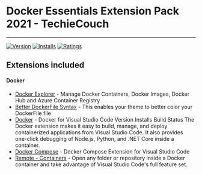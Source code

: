 # Docker Essentials Extension Pack 2021 - TechieCouch

---

[![Version](https://vsmarketplacebadge.apphb.com/version/TechieCouch.docker-essentials.svg)](https://marketplace.visualstudio.com/items?itemName=TechieCouch.docker-essentials)
[![Installs](https://vsmarketplacebadge.apphb.com/installs/TechieCouch.docker-essentials.svg)](https://marketplace.visualstudio.com/items?itemName=TechieCouch.docker-essentials)
[![Ratings](https://vsmarketplacebadge.apphb.com/downloads/TechieCouch.docker-essentials.svg)](https://marketplace.visualstudio.com/items?itemName=TechieCouch.docker-essentials)

## Extensions included

#### Docker

- [Docker Explorer](https://marketplace.visualstudio.com/items?itemName=formulahendry.docker-explorer) - Manage Docker Containers, Docker Images, Docker Hub and Azure Container Registry
- [Better DockerFile Syntax](https://marketplace.visualstudio.com/items?itemName=jeff-hykin.better-dockerfile-syntax) - This enables your theme to better color your DockerFile file
- [Docker](https://marketplace.visualstudio.com/items?itemName=ms-azuretools.vscode-docker) - Docker for Visual Studio Code Version Installs Build Status
  The Docker extension makes it easy to build, manage, and deploy containerized applications from Visual Studio Code. It also provides one-click debugging of Node.js, Python, and .NET Core inside a container.
- [Docker Compose](https://marketplace.visualstudio.com/items?itemName=p1c2u.docker-compose) - Docker Compose Extension for Visual Studio Code
- [Remote - Containers](https://marketplace.visualstudio.com/items?itemName=ms-vscode-remote.remote-containers) - Open any folder or repository inside a Docker container and take advantage of Visual Studio Code's full feature set.
